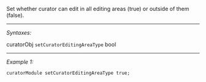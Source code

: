 Set whether curator can edit in all editing areas (true) or outside of them (false).


---
*Syntaxes:*

curatorObj `setCuratorEditingAreaType` bool

---
*Example 1:*

```sqf
curatorModule setCuratorEditingAreaType true;
```